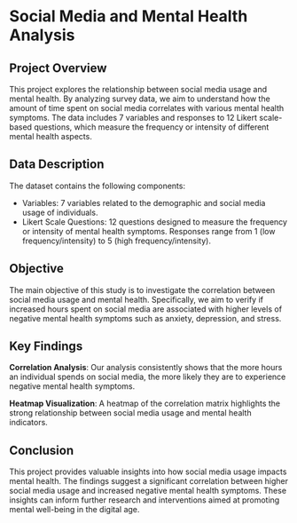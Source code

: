 # Social Media and Mental Health Analysis

## Project Overview

This project explores the relationship between social media usage and mental health. By analyzing survey data, we aim to understand how the amount of time spent on social media correlates with various mental health symptoms. The data includes 7 variables and responses to 12 Likert scale-based questions, which measure the frequency or intensity of different mental health aspects.

## Data Description

The dataset contains the following components:

- Variables: 7 variables related to the demographic and social media usage of individuals.
- Likert Scale Questions: 12 questions designed to measure the frequency or intensity of mental health symptoms. Responses range from 1 (low frequency/intensity) to 5 (high frequency/intensity).

## Objective

The main objective of this study is to investigate the correlation between social media usage and mental health. Specifically, we aim to verify if increased hours spent on social media are associated with higher levels of negative mental health symptoms such as anxiety, depression, and stress.

## Key Findings

**Correlation Analysis**: Our analysis consistently shows that the more hours an individual spends on social media, the more likely they are to experience negative mental health symptoms.

**Heatmap Visualization**: A heatmap of the correlation matrix highlights the strong relationship between social media usage and mental health indicators.

## Conclusion

This project provides valuable insights into how social media usage impacts mental health. The findings suggest a significant correlation between higher social media usage and increased negative mental health symptoms. These insights can inform further research and interventions aimed at promoting mental well-being in the digital age.
